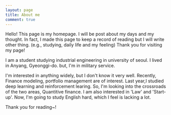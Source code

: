 ```yaml
---
layout: page
title: About me
comment: true
---
```


<p class="message">
  Hello! This page is my homepage. I will be post about my days and my thought. In fact, I made this page to keep a record of reading but I will write other thing. (e.g., studying, daily life and my feeling) Thank you for visiting my page!
</p>

I am a student studying industrial engineering in university of seoul. I lived in Anyang, Gyeonggi-do. but, I'm in military service.

I'm interested in anything widely, but I don't know it very well. Recently, Finance modeling, portfolio management are of interest. Last year,I studied deep learning and reinforcement learing. So, I'm looking into the crossroads of the two areas, Quantitive finance.
I am also interested in 'Law' and 'Start-up'. Now, I'm going to study English hard, which I feel is lacking a lot. 

Thank you for reading~!
